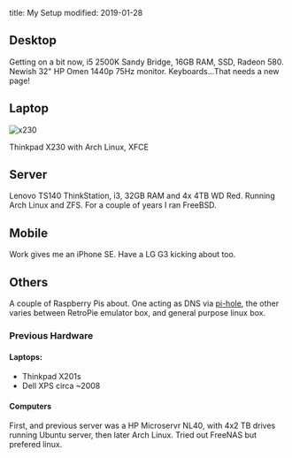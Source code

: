 title: My Setup
modified: 2019-01-28

## Desktop

Getting on a bit now, i5 2500K Sandy Bridge, 16GB RAM, SSD, Radeon 580. Newish 32" HP Omen 1440p 75Hz monitor. Keyboards...That needs a new page!

## Laptop

![x230](/images/x230.jpg)

Thinkpad X230 with Arch Linux, XFCE

## Server

Lenovo TS140 ThinkStation, i3, 32GB RAM and 4x 4TB WD Red. Running Arch Linux and ZFS. For a couple of years I ran FreeBSD.

## Mobile

Work gives me an iPhone SE. Have a LG G3 kicking about too.

## Others

A couple of Raspberry Pis about. One acting as DNS via [pi-hole](https://pihole.net), the other varies between RetroPie emulator box, and general purpose linux box.

### Previous Hardware

#### Laptops:

* Thinkpad X201s
* Dell XPS circa ~2008


#### Computers

First, and previous server was a HP Microservr NL40, with 4x2 TB drives running Ubuntu server, then later Arch Linux. Tried out FreeNAS but prefered linux.

